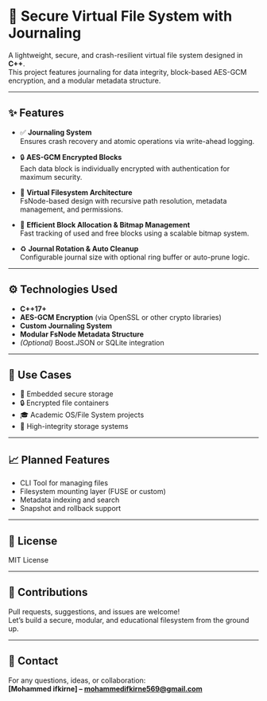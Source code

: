# 🔐 Secure Virtual File System with Journaling

A lightweight, secure, and crash-resilient virtual file system designed in **C++**.  
This project features journaling for data integrity, block-based AES-GCM encryption, and a modular metadata structure.

---

## ✨ Features

- ✅ **Journaling System**  
  Ensures crash recovery and atomic operations via write-ahead logging.

- 🔒 **AES-GCM Encrypted Blocks**  
  Each data block is individually encrypted with authentication for maximum security.

- 📁 **Virtual Filesystem Architecture**  
  FsNode-based design with recursive path resolution, metadata management, and permissions.

- 📓 **Efficient Block Allocation & Bitmap Management**  
  Fast tracking of used and free blocks using a scalable bitmap system.

- ♻️ **Journal Rotation & Auto Cleanup**  
  Configurable journal size with optional ring buffer or auto-prune logic.

---

## ⚙️ Technologies Used

- **C++17+**
- **AES-GCM Encryption** (via OpenSSL or other crypto libraries)
- **Custom Journaling System**
- **Modular FsNode Metadata Structure**
- *(Optional)* Boost.JSON or SQLite integration

---

## 📌 Use Cases

- 🔐 Embedded secure storage
- 🔒 Encrypted file containers
- 🎓 Academic OS/File System projects
- 🧠 High-integrity storage systems

---

## 📈 Planned Features

- CLI Tool for managing files
- Filesystem mounting layer (FUSE or custom)
- Metadata indexing and search
- Snapshot and rollback support

---

## 📄 License

MIT License

---

## 🙌 Contributions

Pull requests, suggestions, and issues are welcome!  
Let’s build a secure, modular, and educational filesystem from the ground up.

---

## 📧 Contact

For any questions, ideas, or collaboration:  
**[Mohammed ifkirne] – mohammedifkirne569@gmail.com**
